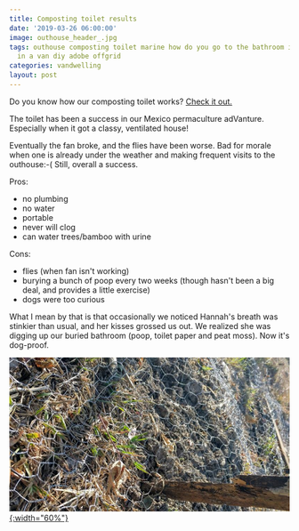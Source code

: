 ```yaml
---
title: Composting toilet results
date: '2019-03-26 06:00:00'
image: outhouse_header_.jpg
tags: outhouse composting toilet marine how do you go to the bathroom if you live
  in a van diy adobe offgrid
categories: vandwelling
layout: post
---
```


Do you know how our composting toilet works? [Check it out.](https://reverdecer.annalisagross.com/2018/08/20/using-a-composting-toilet/)

The toilet has been a success in our Mexico permaculture adVanture. Especially when it got a classy, ventilated house!

Eventually the fan broke, and the flies have been worse. Bad for morale when one is already under the weather and making frequent visits to the outhouse:-( Still, overall a success.

Pros:
* no plumbing
* no water
* portable
* never will clog
* can water trees/bamboo with urine

Cons:
* flies (when fan isn't working)
* burying a bunch of poop every two weeks (though hasn't been a big deal, and provides a little exercise)
* dogs were too curious

What I mean by that is that occasionally we noticed Hannah's breath was stinkier than usual, and her kisses grossed us out. We realized she was digging up our buried bathroom (poop, toilet paper and peat moss). Now it's dog-proof.

[![](/images/buried_bano_header_.jpg){:width="60%"}](/images/buried_bano_header.jpg)